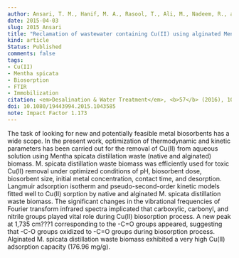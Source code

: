 ```yaml
---
author: Ansari, T. M., Hanif, M. A., Rasool, T., Ali, M., Nadeem, R., and <b>Yaseen, M.</b>
date: 2015-04-03
slug: 2015_Ansari
title: "Reclamation of wastewater containing Cu(II) using alginated Mentha spicata biomass"
kind: article
Status: Published
comments: false
tags:
- Cu(II)
- Mentha spicata
- Biosorption
- FTIR
- Immobilization
citation: <em>Desalination & Water Treatment</em>, <b>57</b> (2016), 10700-10709
doi: 10.1080/19443994.2015.1043585
note: Impact Factor 1.173
---
```


The task of looking for new and potentially feasible metal biosorbents has a wide scope. In the present work, optimization of thermodynamic and kinetic parameters has been carried out for the removal of Cu(II) from aqueous solution using Mentha spicata distillation waste (native and alginated) biomass. M. spicata distillation waste biomass was efficiently used for toxic Cu(II) removal under optimized conditions of pH, biosorbent dose, biosorbent size, initial metal concentration, contact time, and desorption. Langmuir adsorption isotherm and
pseudo-second-order kinetic models fitted well to Cu(II) sorption by native and alginated M. spicata distillation waste biomass. The significant changes in the vibrational frequencies of Fourier transform infrared spectra implicated that carboxylic, carbonyl, and nitrile groups
played vital role during Cu(II) biosorption process. A new peak at 1,735 cm???1 corresponding to the -C=O groups appeared, suggesting that -C-O groups oxidized to -C=O groups during biosorption process. Alginated M. spicata distillation waste biomass exhibited a very high Cu(II) adsorption capacity (176.96 mg/g).